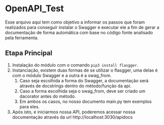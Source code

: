 # OpenAPI_Test

Esse arquivo aqui tem como objetivo a informar os passos que foram realizados para conseguir instalar o Swagger e executar ele a fim de gerar a documentação de forma automática com base no código fonte analisado pela ferramenta.

## Etapa Principal

1. Instalação do módulo com o comando `pip3 install flasgger`.
2. Instanciação, existem duas formas de se utilizar o flasgger, uma delas é com o módulo Swagger e a outra é a swag_from.
    1. Caso seja escolhida a forma do Swagger, a documentação será através de docstrings dentro do método/função da api.
    2. Caso a forma escolhida seja o swag_from, deve ser criado um dacorator antes do método.
    3. Em ambos os casos, no nosso documento main.py tem exemplos para eles.
3. Após isto, e iniciarmos nossa API, poderemos acessar nossa documentação através da url http://localhost:3030/apidocs